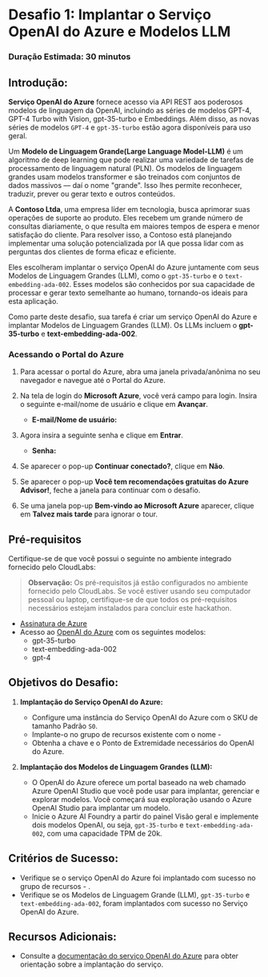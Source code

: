 # Desafio 1: Implantar o Serviço OpenAI do Azure e Modelos LLM

### Duração Estimada: 30 minutos

## Introdução:

**Serviço OpenAI do Azure** fornece acesso via API REST aos poderosos modelos de linguagem da OpenAI, incluindo as séries de modelos GPT-4, GPT-4 Turbo with Vision, gpt-35-turbo e Embeddings. Além disso, as novas séries de modelos `GPT-4` e `gpt-35-turbo` estão agora disponíveis para uso geral.

Um **Modelo de Linguagem Grande(Large Language Model-LLM)** é um algoritmo de deep learning que pode realizar uma variedade de tarefas de processamento de linguagem natural (PLN). Os modelos de linguagem grandes usam modelos transformer e são treinados com conjuntos de dados massivos — daí o nome "grande". Isso lhes permite reconhecer, traduzir, prever ou gerar texto e outros conteúdos.

A **Contoso Ltda**, uma empresa líder em tecnologia, busca aprimorar suas operações de suporte ao produto. Eles recebem um grande número de consultas diariamente, o que resulta em maiores tempos de espera e menor satisfação do cliente. Para resolver isso, a Contoso está planejando implementar uma solução potencializada por IA que possa lidar com as perguntas dos clientes de forma eficaz e eficiente.

Eles escolheram implantar o serviço OpenAI do Azure juntamente com seus Modelos de Linguagem Grandes (LLM), como o `gpt-35-turbo` e o `text-embedding-ada-002`. Esses modelos são conhecidos por sua capacidade de processar e gerar texto semelhante ao humano, tornando-os ideais para esta aplicação.

Como parte deste desafio, sua tarefa é criar um serviço OpenAI do Azure e implantar Modelos de Linguagem Grandes (LLM). Os LLMs incluem o **gpt-35-turbo** e **text-embedding-ada-002**.

### Acessando o Portal do Azure

1. Para acessar o portal do Azure, abra uma janela privada/anônima no seu navegador e navegue até o Portal do Azure.

1. Na tela de login do **Microsoft Azure**, você verá campo para login. Insira o seguinte e-mail/nome de usuário e clique em **Avançar**.

   - **E-mail/Nome de usuário:** <inject key="AzureAdUserEmail"></inject>

1. Agora insira a seguinte senha e clique em **Entrar**.

   - **Senha:** <inject key="AzureAdUserPassword"></inject>

1. Se aparecer o pop-up **Continuar conectado?**, clique em **Não**.

1. Se aparecer o pop-up **Você tem recomendações gratuitas do Azure Advisor!**, feche a janela para continuar com o desafio.

1. Se uma janela pop-up **Bem-vindo ao Microsoft Azure** aparecer, clique em **Talvez mais tarde** para ignorar o tour.

## Pré-requisitos

Certifique-se de que você possui o seguinte no ambiente integrado fornecido pelo CloudLabs:

> **Observação:** Os pré-requisitos já estão configurados no ambiente fornecido pelo CloudLabs. Se você estiver usando seu computador pessoal ou laptop, certifique-se de que todos os pré-requisitos necessários estejam instalados para concluir este hackathon.

  - [Assinatura de Azure](https://azure.microsoft.com/en-us/free/)
  - Acesso ao [OpenAI do Azure](https://aka.ms/oai/access) com os seguintes modelos:
    - gpt-35-turbo
    - text-embedding-ada-002
    - gpt-4

## Objetivos do Desafio:

1. **Implantação do Serviço OpenAI do Azure:**
   - Configure uma instância do Serviço OpenAI do Azure com o SKU de tamanho Padrão `S0`.
   - Implante-o no grupo de recursos existente com o nome - **<inject key="Resource Group Name"/>**
   - Obtenha a chave e o Ponto de Extremidade necessários do OpenAI do Azure.

   <validation step="ad89350a-8a60-4fcd-88f1-38493f6f74f7" />

2. **Implantação dos Modelos de Linguagem Grandes (LLM):**
   - O OpenAI do Azure oferece um portal baseado na web chamado Azure OpenAI Studio que você pode usar para implantar, gerenciar e explorar modelos. Você começará sua exploração usando o Azure OpenAI Studio para implantar um modelo.
   - Inicie o Azure AI Foundry a partir do painel Visão geral e implemente dois modelos OpenAI, ou seja, `gpt-35-turbo` e `text-embedding-ada-002`, com uma capacidade TPM de 20k.

   <validation step="22eb5371-de7d-426c-be18-594c9e05c080" />

## Critérios de Sucesso:

- Verifique se o serviço OpenAI do Azure foi implantado com sucesso no grupo de recursos  - <inject key="Resource Group Name"/>.
- Verifique se os Modelos de Linguagem Grande (LLM), `gpt-35-turbo` e `text-embedding-ada-002`, foram implantados com sucesso no Serviço OpenAI do Azure.
  
## Recursos Adicionais:

- Consulte a [documentação do serviço OpenAI do Azure](https://learn.microsoft.com/pt-br/azure/ai-services/openai/) para obter orientação sobre a implantação do serviço.
